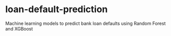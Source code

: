 # loan-default-prediction
Machine learning models to predict bank loan defaults using Random Forest and XGBoost
